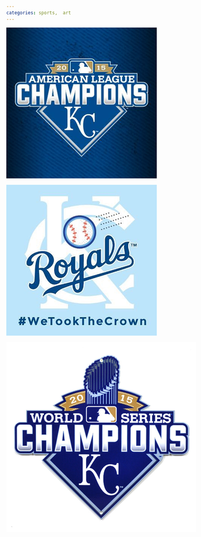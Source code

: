 ```yaml
---
categories: sports,  art
---
```


![royalsal](https://raw.githubusercontent.com/muneer78/muneer78.github.io/master/images/royals2015won.jpeg)

![royalsal](https://raw.githubusercontent.com/muneer78/muneer78.github.io/master/images/royals15.jpeg)

![royalsal](https://raw.githubusercontent.com/muneer78/muneer78.github.io/master/images/royalsws.jpeg)

